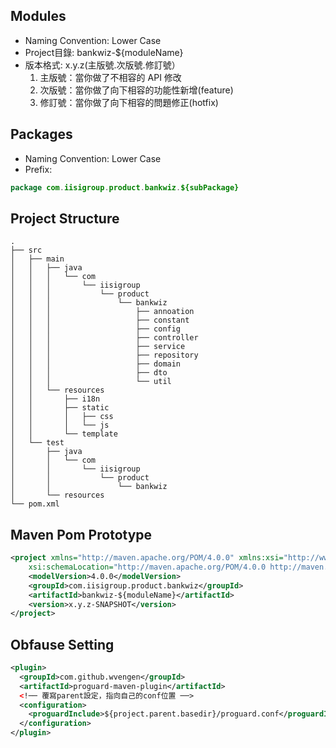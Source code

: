 ## Modules
* Naming Convention: Lower Case 
* Project目錄: bankwiz-${moduleName}  
* 版本格式: x.y.z(主版號.次版號.修訂號）
  1. 主版號：當你做了不相容的 API 修改
  2. 次版號：當你做了向下相容的功能性新增(feature)
  3. 修訂號：當你做了向下相容的問題修正(hotfix)

## Packages
* Naming Convention: Lower Case 
* Prefix:
```java
package com.iisigroup.product.bankwiz.${subPackage}
```  

## Project Structure
```
.
├── src  
│   ├── main  
│   │   ├── java  
│   │   │   └── com  
│   │   │       └── iisigroup  
│   │   │           └── product  
│   │   │               └── bankwiz  
│   │   │                   ├── annoation  
│   │   │                   ├── constant  
│   │   │                   ├── config  
│   │   │                   ├── controller  
│   │   │                   ├── service  
│   │   │                   ├── repository  
│   │   │                   ├── domain  
│   │   │                   ├── dto  
│   │   │                   └── util  
│   │   └── resources  
│   │       ├── i18n  
│   │       ├── static  
│   │       │   ├── css  
│   │       │   └── js  
│   │       └── template  
│   └── test  
│       ├── java  
│       │   └── com  
│       │       └── iisigroup  
│       │           └── product  
│       │               └── bankwiz  
│       └── resources  
└── pom.xml  
```

## Maven Pom Prototype
```xml
<project xmlns="http://maven.apache.org/POM/4.0.0" xmlns:xsi="http://www.w3.org/2001/XMLSchema-instance"
	xsi:schemaLocation="http://maven.apache.org/POM/4.0.0 http://maven.apache.org/xsd/maven-4.0.0.xsd">
	<modelVersion>4.0.0</modelVersion>
	<groupId>com.iisigroup.product.bankwiz</groupId>
	<artifactId>bankwiz-${moduleName}</artifactId>
	<version>x.y.z-SNAPSHOT</version>
</project>
```

## Obfause Setting
```xml
<plugin>
  <groupId>com.github.wvengen</groupId>
  <artifactId>proguard-maven-plugin</artifactId>
  <!── 覆寫parent設定，指向自己的conf位置 ──>
  <configuration>
    <proguardInclude>${project.parent.basedir}/proguard.conf</proguardInclude>
  </configuration>
</plugin>
```
